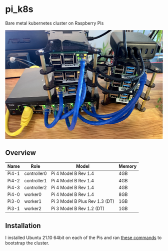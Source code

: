 # pi_k8s
Bare metal kubernetes cluster on Raspberry PIs

![Raspberry Pi K8s](images/IMG_8557.jpg)

## Overview

| Name | Role | Model | Memory |
| ----------- | ----------- | ----------- | ----------- |
| Pi4-1 | controller0 | Pi 4 Model B Rev 1.4 | 4GB |
| Pi4-2 | controller1 | Pi 4 Model B Rev 1.4 | 4GB |
| Pi4-3 | controller2 | Pi 4 Model B Rev 1.4 | 4GB |
| Pi4-0 | worker0 | Pi 4 Model B Rev 1.4 | 8GB |
| Pi3-0 | worker1 | Pi 3 Model B Plus Rev 1.3 (DT) | 1GB |
| Pi3-1 | worker2 | Pi 3 Model B Rev 1.2 (DT) | 1GB |

## Installation

I installed Ubuntu 21.10 64bit on each of the Pis and ran [these commands](INSTALL.md) to bootstrap the cluster.
